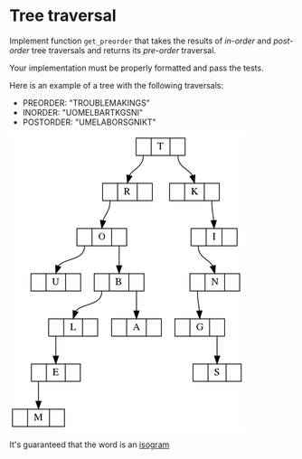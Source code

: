 # Tree traversal

Implement function `get_preorder` that takes the results of *in-order* and *post-order* tree traversals and returns its *pre-order* traversal.

Your implementation must be properly formatted and pass the tests.

Here is an example of a tree with the following traversals:

* PREORDER: "TROUBLEMAKINGS"
* INORDER: "UOMELBARTKGSNI"
* POSTORDER: "UMELABORSGNIKT"

![Troublemakings](tree_troublemakings.gv.png)

It's guaranteed that the word is an [isogram](https://en.wikipedia.org/wiki/Isogram)
